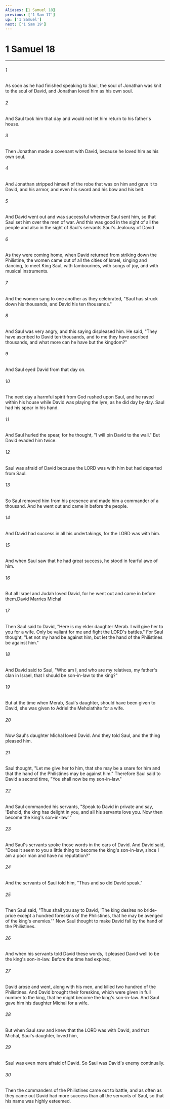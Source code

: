 ```yaml
---
Aliases: [1 Samuel 18]
previous: ['1 Sam 17']
up: ['1 Samuel']
next: ['1 Sam 19']
---
```

# 1 Samuel 18

***

 

###### 1 
As soon as he had finished speaking to Saul, the soul of Jonathan was knit to the soul of David, and Jonathan loved him as his own soul. 
 

###### 2 
And Saul took him that day and would not let him return to his father's house. 
 

###### 3 
Then Jonathan made a covenant with David, because he loved him as his own soul. 
 

###### 4 
And Jonathan stripped himself of the robe that was on him and gave it to David, and his armor, and even his sword and his bow and his belt. 
 

###### 5 
And David went out and was successful wherever Saul sent him, so that Saul set him over the men of war. And this was good in the sight of all the people and also in the sight of Saul's servants.Saul's Jealousy of David
 
 

###### 6 
As they were coming home, when David returned from striking down the Philistine, the women came out of all the cities of Israel, singing and dancing, to meet King Saul, with tambourines, with songs of joy, and with musical instruments. 
 

###### 7 
And the women sang to one another as they celebrated,
 "Saul has struck down his thousands, 
 and David his ten thousands."
 
 

###### 8 
And Saul was very angry, and this saying displeased him. He said, "They have ascribed to David ten thousands, and to me they have ascribed thousands, and what more can he have but the kingdom?" 
 

###### 9 
And Saul eyed David from that day on.
 
 

###### 10 
The next day a harmful spirit from God rushed upon Saul, and he raved within his house while David was playing the lyre, as he did day by day. Saul had his spear in his hand. 
 

###### 11 
And Saul hurled the spear, for he thought, "I will pin David to the wall." But David evaded him twice.
 
 

###### 12 
Saul was afraid of David because the LORD was with him but had departed from Saul. 
 

###### 13 
So Saul removed him from his presence and made him a commander of a thousand. And he went out and came in before the people. 
 

###### 14 
And David had success in all his undertakings, for the LORD was with him. 
 

###### 15 
And when Saul saw that he had great success, he stood in fearful awe of him. 
 

###### 16 
But all Israel and Judah loved David, for he went out and came in before them.David Marries Michal
 
 

###### 17 
Then Saul said to David, "Here is my elder daughter Merab. I will give her to you for a wife. Only be valiant for me and fight the LORD's battles." For Saul thought, "Let not my hand be against him, but let the hand of the Philistines be against him." 
 

###### 18 
And David said to Saul, "Who am I, and who are my relatives, my father's clan in Israel, that I should be son-in-law to the king?" 
 

###### 19 
But at the time when Merab, Saul's daughter, should have been given to David, she was given to Adriel the Meholathite for a wife.
 
 

###### 20 
Now Saul's daughter Michal loved David. And they told Saul, and the thing pleased him. 
 

###### 21 
Saul thought, "Let me give her to him, that she may be a snare for him and that the hand of the Philistines may be against him." Therefore Saul said to David a second time, "You shall now be my son-in-law." 
 

###### 22 
And Saul commanded his servants, "Speak to David in private and say, 'Behold, the king has delight in you, and all his servants love you. Now then become the king's son-in-law.'" 
 

###### 23 
And Saul's servants spoke those words in the ears of David. And David said, "Does it seem to you a little thing to become the king's son-in-law, since I am a poor man and have no reputation?" 
 

###### 24 
And the servants of Saul told him, "Thus and so did David speak." 
 

###### 25 
Then Saul said, "Thus shall you say to David, 'The king desires no bride-price except a hundred foreskins of the Philistines, that he may be avenged of the king's enemies.'" Now Saul thought to make David fall by the hand of the Philistines. 
 

###### 26 
And when his servants told David these words, it pleased David well to be the king's son-in-law. Before the time had expired, 
 

###### 27 
David arose and went, along with his men, and killed two hundred of the Philistines. And David brought their foreskins, which were given in full number to the king, that he might become the king's son-in-law. And Saul gave him his daughter Michal for a wife. 
 

###### 28 
But when Saul saw and knew that the LORD was with David, and that Michal, Saul's daughter, loved him, 
 

###### 29 
Saul was even more afraid of David. So Saul was David's enemy continually.
 
 

###### 30 
Then the commanders of the Philistines came out to battle, and as often as they came out David had more success than all the servants of Saul, so that his name was highly esteemed.
 

